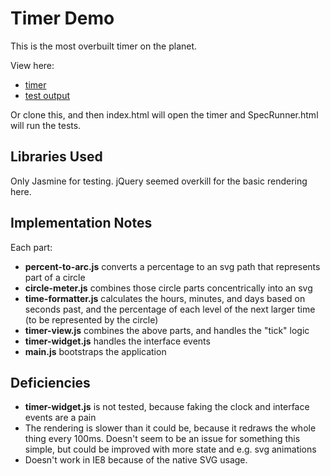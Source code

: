 # Timer Demo

This is the most overbuilt timer on the planet.

View here:

* [timer](http://menssen.github.io/timer)
* [test output](http://menssen.github.io/timer/SpecRunner.html)

Or clone this, and then index.html will open the timer and SpecRunner.html will run the tests.

## Libraries Used

Only Jasmine for testing. jQuery seemed overkill for the basic rendering here.

## Implementation Notes

Each part:

* __percent-to-arc.js__ converts a percentage to an svg path that represents part of a circle
* __circle-meter.js__ combines those circle parts concentrically into an svg
* __time-formatter.js__ calculates the hours, minutes, and days based on seconds past, and the percentage of each level of the next larger time (to be represented by the circle)
* __timer-view.js__ combines the above parts, and handles the "tick" logic
* __timer-widget.js__ handles the interface events
* __main.js__ bootstraps the application

## Deficiencies

* __timer-widget.js__ is not tested, because faking the clock and interface events are a pain
* The rendering is slower than it could be, because it redraws the whole thing every 100ms. Doesn't seem to be an issue for something this simple, but could be improved with more state and e.g. svg animations
* Doesn't work in IE8 because of the native SVG usage.
